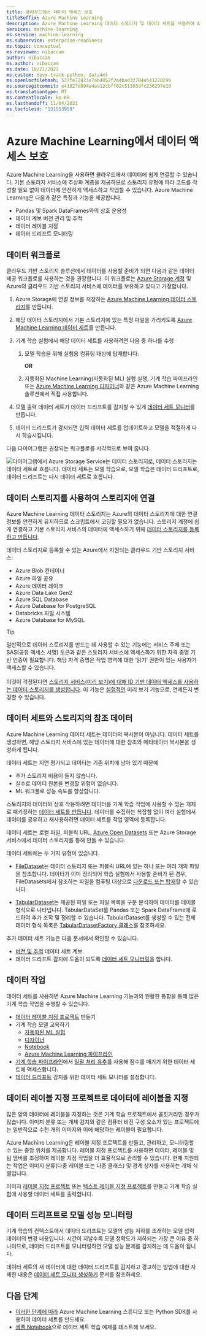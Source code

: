 ```yaml
---
title: 클라우드에서 데이터 액세스 보호
titleSuffix: Azure Machine Learning
description: Azure Machine Learning 데이터 스토리지 및 데이터 세트를 사용하여 Azure에서 데이터 스토리지에 안전하게 연결하는 방법을 알아봅니다.
services: machine-learning
ms.service: machine-learning
ms.subservice: enterprise-readiness
ms.topic: conceptual
ms.reviewer: nibaccam
author: nibaccam
ms.author: nibaccam
ms.date: 10/21/2021
ms.custom: devx-track-python, data4ml
ms.openlocfilehash: 537fe72423e7ab4052f2a4bad32784a541228296
ms.sourcegitcommit: e41827d894a4aa12cbff62c51393dfc236297e10
ms.translationtype: MT
ms.contentlocale: ko-KR
ms.lasthandoff: 11/04/2021
ms.locfileid: "131553959"
---
```

# <a name="secure-data-access-in-azure-machine-learning"></a>Azure Machine Learning에서 데이터 액세스 보호

Azure Machine Learning을 사용하면 클라우드에서 데이터에 쉽게 연결할 수 있습니다. 기본 스토리지 서비스에 추상화 계층을 제공하므로 스토리지 유형에 따라 코드를 작성할 필요 없이 데이터에 안전하게 액세스하고 작업할 수 있습니다. Azure Machine Learning은 다음과 같은 특징과 기능을 제공합니다.

*    Pandas 및 Spark DataFrames와의 상호 운용성
*    데이터 계보 버전 관리 및 추적
*    데이터 레이블 지정 
*    데이터 드리프트 모니터링
    
## <a name="data-workflow"></a>데이터 워크플로

클라우드 기반 스토리지 솔루션에서 데이터를 사용할 준비가 되면 다음과 같은 데이터 제공 워크플로를 사용하는 것을 권장합니다. 이 워크플로는 [Azure Storage 계정](../storage/common/storage-account-create.md?tabs=azure-portal) 및 Azure의 클라우드 기반 스토리지 서비스에 데이터를 보유하고 있다고 가정합니다. 

1. Azure Storage에 연결 정보를 저장하는 [Azure Machine Learning 데이터 스토리지](#datastores)를 만듭니다.

2. 해당 데이터 스토리지에서 기본 스토리지에 있는 특정 파일을 가리키도록 [Azure Machine Learning 데이터 세트](#datasets)를 만듭니다. 

3. 기계 학습 실험에서 해당 데이터 세트를 사용하려면 다음 중 하나를 수행
    1. 모델 학습을 위해 실험용 컴퓨팅 대상에 탑재합니다.

        **OR** 

    1. 자동화된 Machine Learning(자동화된 ML) 실험 실행, 기계 학습 파이프라인 또는 [Azure Machine Learning 디자이너](concept-designer.md)와 같은 Azure Machine Learning 솔루션에서 직접 사용합니다.

4. 모델 출력 데이터 세트가 데이터 드리프트를 감지할 수 있게 [데이터 세트 모니터](#drift)를 만듭니다. 

5. 데이터 드리프트가 감지되면 입력 데이터 세트를 업데이트하고 모델을 적절하게 다시 학습시킵니다.

다음 다이어그램은 권장되는 워크플로를 시각적으로 보여 줍니다.

![다이어그램에서 Azure Storage Service는 데이터 스토리지로, 데이터 스토리지는 데이터 세트로 흐릅니다. 데이터 세트는 모델 학습으로, 모델 학습은 데이터 드리프트로, 데이터 드리프트는 다시 데이터 세트로 흐릅니다.](./media/concept-data/data-concept-diagram.svg)

<a name="datastores"></a>
## <a name="connect-to-storage-with-datastores"></a>데이터 스토리지를 사용하여 스토리지에 연결

Azure Machine Learning 데이터 스토리지는 Azure의 데이터 스토리지에 대한 연결 정보를 안전하게 유지하므로 스크립트에서 코딩할 필요가 없습니다. 스토리지 계정에 쉽게 연결하고 기본 스토리지 서비스의 데이터에 액세스하기 위해 [데이터 스토리지를 등록하고 만듭니다](how-to-access-data.md). 

데이터 스토리지로 등록할 수 있는 Azure에서 지원되는 클라우드 기반 스토리지 서비스:

+ Azure Blob 컨테이너
+ Azure 파일 공유
+ Azure 데이터 레이크
+ Azure Data Lake Gen2
+ Azure SQL Database
+ Azure Database for PostgreSQL
+ Databricks 파일 시스템
+ Azure Database for MySQL

>[!TIP]
> 일반적으로 데이터 스토리지를 만드는 데 사용할 수 있는 기능에는 서비스 주체 또는 SAS(공유 액세스 서명) 토큰과 같은 스토리지 서비스에 액세스하기 위한 자격 증명 기반 인증이 필요합니다. 해당 자격 증명은 작업 영역에 대한 ‘읽기’ 권한이 있는 사용자가 액세스할 수 있습니다. <br><br>이것이 걱정된다면 [스토리지 서비스(미리 보기)에 대해 ID 기반 데이터 액세스를 사용하는 데이터 스토리지를 생성합니다](how-to-identity-based-data-access.md). 이 기능은 [실험적인](/python/api/overview/azure/ml/#stable-vs-experimental) 미리 보기 기능으로, 언제든지 변경할 수 있습니다.

<a name="datasets"></a>
## <a name="reference-data-in-storage-with-datasets"></a>데이터 세트와 스토리지의 참조 데이터

Azure Machine Learning 데이터 세트는 데이터의 복사본이 아닙니다. 데이터 세트를 생성하면, 해당 스토리지 서비스에 있는 데이터에 대한 참조와 메타데이터 복사본을 생성하게 됩니다. 

데이터 세트는 지연 평가되고 데이터는 기존 위치에 남아 있기 때문에

* 추가 스토리지 비용이 들지 않습니다.
* 실수로 데이터 원본을 변경할 위험이 없습니다.
* ML 워크플로 성능 속도를 향상합니다.

스토리지의 데이터와 상호 작용하려면 데이터를 기계 학습 작업에 사용할 수 있는 개체로 패키징하는 [데이터 세트를 만듭니다](how-to-create-register-datasets.md). 데이터를 수집하는 복잡함 없이 여러 실험에서 데이터를 공유하고 재사용하려면 데이터 세트를 작업 영역에 등록합니다.

데이터 세트는 로컬 파일, 퍼블릭 URL, [Azure Open Datasets](https://azure.microsoft.com/services/open-datasets/) 또는 Azure Storage 서비스에서 데이터 스토리지를 통해 만들 수 있습니다. 

데이터 세트에는 두 가지 유형이 있습니다. 

+ [FileDataset](/python/api/azureml-core/azureml.data.file_dataset.filedataset)는 데이터 스토리지 또는 퍼블릭 URL에 있는 하나 또는 여러 개의 파일을 참조합니다. 데이터가 이미 정리되어 학습 실험에서 사용할 준비가 된 경우, FileDatasets에서 참조하는 파일을 컴퓨팅 대상으로 [다운로드 또는 탑재](how-to-train-with-datasets.md#mount-files-to-remote-compute-targets)할 수 있습니다.

+ [TabularDataset](/python/api/azureml-core/azureml.data.tabulardataset)는 
제공된 파일 또는 파일 목록을 구문 분석하여 데이터를 테이블 형식으로 나타냅니다. TabularDataSet를 Pandas 또는 Spark DataFrame에 로드하여 추가 조작 및 정리할 수 있습니다. TabularDataset를 생성할 수 있는 전체 데이터 형식 목록은 [TabularDatasetFactory 클래스](/python/api/azureml-core/azureml.data.dataset_factory.tabulardatasetfactory)를 참조하세요.

추가 데이터 세트 기능은 다음 문서에서 확인할 수 있습니다.

+ [버전 및 추적](how-to-version-track-datasets.md) 데이터 세트 계보.
+ 데이터 드리프트 감지에 도움이 되도록 [데이터 세트 모니터링](how-to-monitor-datasets.md)을 합니다.    

## <a name="work-with-your-data"></a>데이터 작업

데이터 세트를 사용하면 Azure Machine Learning 기능과의 원활한 통합을 통해 많은 기계 학습 작업을 수행할 수 있습니다. 

+ [데이터 레이블 지정 프로젝트](#label) 만들기
+ 기계 학습 모델 교육하기
     + [자동화된 ML 실험](how-to-use-automated-ml-for-ml-models.md)
     + [디자이너](tutorial-designer-automobile-price-train-score.md#import-data)
     + [Notebook](how-to-train-with-datasets.md)
     + [Azure Machine Learning 파이프라인](./how-to-create-machine-learning-pipelines.md)
+ [기계 학습 파이프라인](./how-to-create-machine-learning-pipelines.md)에서 [일괄 처리 유추](./tutorial-pipeline-batch-scoring-classification.md)를 사용해 점수를 매기기 위한 데이터 세트에 액세스합니다.
+ [데이터 드리프트](#drift) 감지를 위한 데이터 세트 모니터를 설정합니다.

<a name="label"></a>

## <a name="label-data-with-data-labeling-projects"></a>데이터 레이블 지정 프로젝트로 데이터에 레이블을 지정

많은 양의 데이터에 레이블을 지정하는 것은 기계 학습 프로젝트에서 골칫거리인 경우가 많습니다. 이미지 분류 또는 개체 감지와 같은 컴퓨터 비전 구성 요소가 있는 프로젝트에는 일반적으로 수천 개의 이미지와 이에 해당하는 레이블이 필요합니다.

Azure Machine Learning은 레이블 지정 프로젝트를 만들고, 관리하고, 모니터링할 수 있는 중앙 위치를 제공합니다. 레이블 지정 프로젝트를 사용하면 데이터, 레이블 및 팀 멤버를 조정하여 레이블 지정 작업을 더 효율적으로 관리할 수 있습니다. 현재 지원되는 작업은 이미지 분류(다중 레이블 또는 다중 클래스) 및 경계 상자를 사용하는 개체 식별입니다.

이미지 [레이블 지정 프로젝트](how-to-create-image-labeling-projects.md) 또는 [텍스트 레이블 지정 프로젝트](how-to-create-text-labeling-projects.md)를 만들고 기계 학습 실험에 사용할 데이터 세트를 출력합니다.

<a name="drift"></a>

## <a name="monitor-model-performance-with-data-drift"></a>데이터 드리프트로 모델 성능 모니터링

기계 학습의 컨텍스트에서 데이터 드리프트는 모델의 성능 저하를 초래하는 모델 입력 데이터의 변경 내용입니다. 시간이 지날수록 모델 정확도가 저하되는 가장 큰 이유 중 하나이므로, 데이터 드리프트를 모니터링하면 모델 성능 문제를 감지하는 데 도움이 됩니다.

데이터 세트의 새 데이터에 대한 데이터 드리프트를 감지하고 경고하는 방법에 대한 자세한 내용은 [데이터 세트 모니터 생성하기](how-to-monitor-datasets.md) 문서를 참조하세요.

## <a name="next-steps"></a>다음 단계 

+ [이러한 단계에 따라](how-to-create-register-datasets.md) Azure Machine Learning 스튜디오 또는 Python SDK를 사용하여 데이터 세트를 만드세요.
+ [샘플 Notebook](https://github.com/Azure/MachineLearningNotebooks/tree/master/how-to-use-azureml/work-with-data/)으로 데이터 세트 학습 예제를 테스트해 보세요.